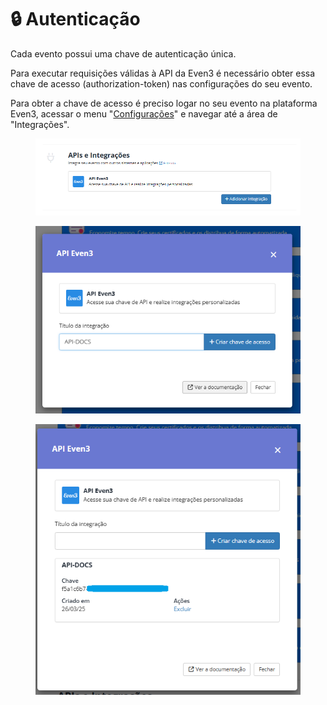 # 🔒 Autenticação

Cada evento possui uma chave de autenticação única.

Para executar requisições válidas à API da Even3 é necessário obter essa chave de acesso (authorization-token) nas configurações do seu evento.

Para obter a chave de acesso é preciso logar no seu evento na plataforma Even3, acessar o menu "[Configurações](https://www.even3.com.br/organizador/configuracao/evento/)" e navegar até a área de "Integrações".&#x20;

<figure><img src=".gitbook/assets/image.png" alt=""><figcaption></figcaption></figure>

<figure><img src=".gitbook/assets/image (1).png" alt=""><figcaption></figcaption></figure>

<figure><img src=".gitbook/assets/image (4).png" alt=""><figcaption></figcaption></figure>
